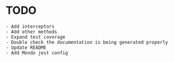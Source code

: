 
# TODO

    - Add interceptors
    - Add other methods
    - Expand test coverage
    - Double check the documentation is being generated properly
    - Update README 
    - Add Mondo jest config
